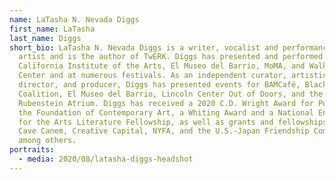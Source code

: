 ```yaml
---
name: LaTasha N. Nevada Diggs
first_name: LaTasha
last_name: Diggs
short_bio: LaTasha N. Nevada Diggs is a writer, vocalist and performance/sound
  artist and is the author of TwERK. Diggs has presented and performed at
  California Institute of the Arts, El Museo del Barrio, MoMA, and Walker Art
  Center and at numerous festivals. As an independent curator, artistic
  director, and producer, Diggs has presented events for BAMCafé, Black Rock
  Coalition, El Museo del Barrio, Lincoln Center Out of Doors, and the David
  Rubenstein Atrium. Diggs has received a 2020 C.D. Wright Award for Poetry from
  the Foundation of Contemporary Art, a Whiting Award and a National Endowment
  for the Arts Literature Fellowship, as well as grants and fellowships from
  Cave Canem, Creative Capital, NYFA, and the U.S.-Japan Friendship Commission,
  among others.
portraits:
  - media: 2020/08/latasha-diggs-headshot
---
```

